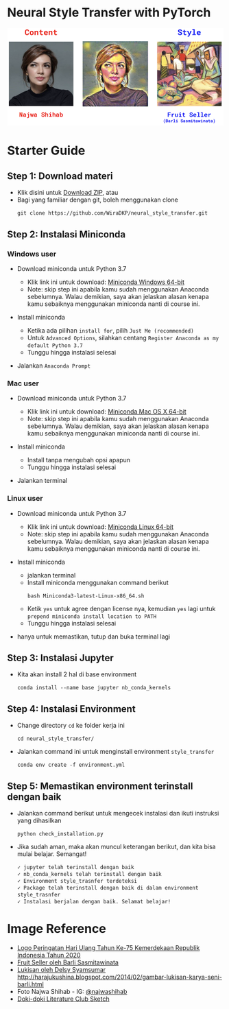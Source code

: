 # Neural Style Transfer with PyTorch
![Neural Style Transfer Najwa Barli](assets/style_transfer_result.png)

# Starter Guide
## Step 1: Download materi
- Klik disini untuk [Download ZIP](https://codeload.github.com/WiraDKP/neural_style_transfer/zip/master), atau
- Bagi yang familiar dengan git, boleh menggunakan clone
    ```
    git clone https://github.com/WiraDKP/neural_style_transfer.git
    ```

## Step 2: Instalasi Miniconda
### **Windows user**
- Download miniconda untuk Python 3.7
    - Klik link ini untuk download: [Miniconda Windows 64-bit](https://repo.anaconda.com/miniconda/Miniconda3-latest-Windows-x86_64.exe)
    - Note: skip step ini apabila kamu sudah menggunakan Anaconda sebelumnya. Walau demikian, saya akan jelaskan alasan kenapa kamu sebaiknya menggunakan miniconda nanti di course ini.

- Install miniconda
    - Ketika ada pilihan `install for`, pilih `Just Me (recommended)`
    - Untuk `Advanced Options`, silahkan centang `Register Anaconda as my default Python 3.7`
    - Tunggu hingga instalasi selesai

- Jalankan `Anaconda Prompt`

### **Mac user**
- Download miniconda untuk Python 3.7
    - Klik link ini untuk download: [Miniconda Mac OS X 64-bit](https://repo.anaconda.com/miniconda/Miniconda3-latest-MacOSX-x86_64.pkg)
    - Note: skip step ini apabila kamu sudah menggunakan Anaconda sebelumnya. Walau demikian, saya akan jelaskan alasan kenapa kamu sebaiknya menggunakan miniconda nanti di course ini.

- Install miniconda
    - Install tanpa mengubah opsi apapun
    - Tunggu hingga instalasi selesai

- Jalankan terminal

### **Linux user**
- Download miniconda untuk Python 3.7
    - Klik link ini untuk download: [Miniconda Linux 64-bit](https://repo.anaconda.com/miniconda/Miniconda3-latest-Linux-x86_64.sh)
    - Note: skip step ini apabila kamu sudah menggunakan Anaconda sebelumnya. Walau demikian, saya akan jelaskan alasan kenapa kamu sebaiknya menggunakan miniconda nanti di course ini.
    
- Install miniconda
    - jalankan terminal
    - Install miniconda menggunakan command berikut
        ```
        bash Miniconda3-latest-Linux-x86_64.sh
        ```
    - Ketik `yes` untuk agree dengan license nya, kemudian `yes` lagi untuk `prepend miniconda install location to PATH`
    - Tunggu hingga instalasi selesai
    
- hanya untuk memastikan, tutup dan buka terminal lagi

## Step 3: Instalasi Jupyter 
- Kita akan install 2 hal di base environment
    ```
    conda install --name base jupyter nb_conda_kernels
    ```

## Step 4: Instalasi Environment
- Change directory `cd` ke folder kerja ini
    ```
    cd neural_style_transfer/
    ```
- Jalankan command ini untuk menginstall environment `style_transfer`
    ```
    conda env create -f environment.yml
    ```

## Step 5: Memastikan environment terinstall dengan baik
- Jalankan command berikut untuk mengecek instalasi dan ikuti instruksi yang dihasilkan
    ```
    python check_installation.py
    ```
- Jika sudah aman, maka akan muncul keterangan berikut, dan kita bisa mulai belajar. Semangat!
    ```
    ✓ jupyter telah terinstall dengan baik
    ✓ nb_conda_kernels telah terinstall dengan baik
    ✓ Environment style_trasnfer terdeteksi
    ✓ Package telah terinstall dengan baik di dalam environment style_trasnfer
    ✓ Instalasi berjalan dengan baik. Selamat belajar!
    ```

# Image Reference
- [Logo Peringatan Hari Ulang Tahun Ke-75 Kemerdekaan Republik Indonesia Tahun 2020](https://www.setneg.go.id/view/index/peringatan_hari_ulang_tahun_ke_75_kemerdekaan_republik_indonesia_tahun_2020)
- [Fruit Seller oleh Barli Sasmitawinata](http://4.bp.blogspot.com/-BUoRG9l23c0/URWlrjxEsQI/AAAAAAAADvY/19m7brBMQEI/s1600/Fruit+Saller_tumb.jpg)
- [Lukisan oleh Delsy Syamsumar](http://artkimianto.blogspot.com/2010/02/pelukis-legendaris-delsy-syamsumar.html)
http://harajukushina.blogspot.com/2014/02/gambar-lukisan-karya-seni-barli.html
- Foto Najwa Shihab - IG: [@najwashihab](https://www.instagram.com/najwashihab/?hl=en)
- [Doki-doki Literature Club Sketch](https://knowyourmeme.com/photos/1305762-doki-doki-literature-club)

